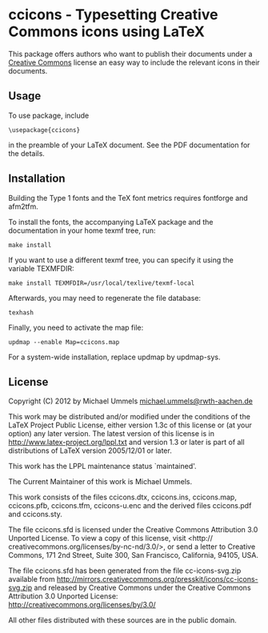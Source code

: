 ccicons - Typesetting Creative Commons icons using LaTeX
========================================================

This package offers authors who want to publish their documents under
a [Creative Commons][CC] license an easy way to include the relevant icons
in their documents.

[CC]: http://creativecommons.org

Usage
-----

To use package, include

    \usepackage{ccicons}

in the preamble of your LaTeX document. See the PDF documentation for
the details.

Installation
------------

Building the Type 1 fonts and the TeX font metrics requires fontforge
and afm2tfm.

To install the fonts, the accompanying LaTeX package and the documentation in
your home texmf tree, run:

    make install

If you want to use a different texmf tree, you can specify it using the
variable TEXMFDIR:

    make install TEXMFDIR=/usr/local/texlive/texmf-local

Afterwards, you may need to regenerate the file database:

    texhash

Finally, you need to activate the map file:

    updmap --enable Map=ccicons.map

For a system-wide installation, replace updmap by updmap-sys.

License
-------

Copyright (C) 2012 by Michael Ummels <michael.ummels@rwth-aachen.de>

This work may be distributed and/or modified under the
conditions of the LaTeX Project Public License, either version 1.3c
of this license or (at your option) any later version.
The latest version of this license is in
  <http://www.latex-project.org/lppl.txt>
and version 1.3 or later is part of all distributions of LaTeX
version 2005/12/01 or later.

This work has the LPPL maintenance status `maintained'.

The Current Maintainer of this work is Michael Ummels.

This work consists of the files ccicons.dtx, ccicons.ins,
ccicons.map, ccicons.pfb, ccicons.tfm, ccicons-u.enc and
the derived files ccicons.pdf and ccicons.sty.

The file ccicons.sfd is licensed under the Creative Commons
Attribution 3.0 Unported License. To view a copy of this license, visit
<http:// creativecommons.org/licenses/by-nc-nd/3.0/>, or send a letter to
Creative Commons, 171 2nd Street, Suite 300, San Francisco, California,
94105, USA.

The file ccicons.sfd has been generated from the file cc-icons-svg.zip
available from
<http://mirrors.creativecommons.org/presskit/icons/cc-icons-svg.zip>
and released by Creative Commons under the Creative Commons Attribution
3.0 Unported License: <http://creativecommons.org/licenses/by/3.0/>

All other files distributed with these sources are in the public domain.
